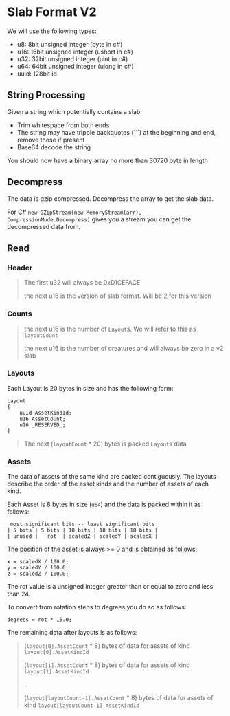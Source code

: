 # Slab Format V2

We will use the following types:

- u8: 8bit unsigned integer (byte in c#)
- u16: 16bit unsigned integer (ushort in c#)
- u32: 32bit unsigned integer (uint in c#)
- u64: 64bit unsigned integer (ulong in c#)
- uuid: 128bit id

## String Processing

Given a string which potentially contains a slab:

- Trim whitespace from both ends
- The string may have tripple backquotes (```) at the beginning and end, remove those if present
- Base64 decode the string

You should now have a binary array no more than 30720 byte in length

## Decompress

The data is gzip compressed. Decompress the array to get the slab data.

For C# `new GZipStream(new MemoryStream(arr), CompressionMode.Decompress)` gives you a stream you can get the decompressed data from.

## Read

### Header

> The first u32 will always be 0xD1CEFACE
>
> the next u16 is the version of slab format. Will be 2 for this version

### Counts

> the next u16 is the number of `Layout`s. We will refer to this as `layoutCount`
>
> the next u16 is the number of creatures and will always be zero in a v2 slab

### Layouts

Each Layout is 20 bytes in size and has the following form:

```
Layout
{
    uuid AssetKindId;
    u16 AssetCount;
    u16 _RESERVED_;
}
```

> The next (`layoutCount` * 20) bytes is packed `Layout`s data

### Assets

The data of assets of the same kind are packed contiguously. The layouts describe the order of the asset kinds and the number of assets of each kind.

Each Asset is 8 bytes in size (`u64`) and the data is packed within it as follows:

```
 most significant bits -- least significant bits
| 5 bits | 5 bits | 18 bits | 18 bits | 18 bits |
| unused |   rot  | scaledZ | scaledY | scaledX |
```

The position of the asset is always >= 0 and is obtained as follows:

```
x = scaledX / 100.0;
y = scaledY / 100.0;
z = scaledZ / 100.0;
```

The rot value is a unsigned integer greater than or equal to zero and less than 24.

To convert from rotation steps to degrees you do so as follows:

```
degrees = rot * 15.0;
```

The remaining data after layouts is as follows:

> (`layout[0].AssetCount` * 8) bytes of data for assets of kind `layout[0].AssetKindId`
>
> (`layout[1].AssetCount` * 8) bytes of data for assets of kind `layout[1].AssetKindId`
>
> ..
>
> (`layout[layoutCount-1].AssetCount` * 8) bytes of data for assets of kind `layout[layoutCount-1].AssetKindId`

